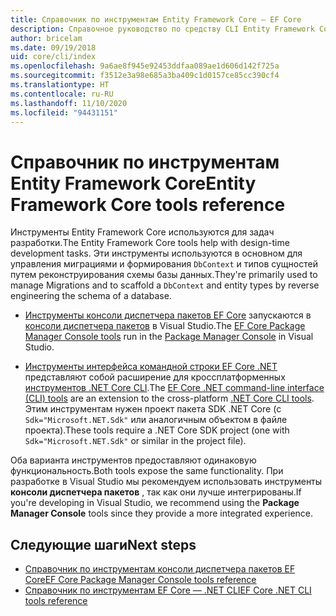```yaml
---
title: Справочник по инструментам Entity Framework Core — EF Core
description: Справочное руководство по средству CLI Entity Framework Core и консоли диспетчера пакетов Visual Studio
author: bricelam
ms.date: 09/19/2018
uid: core/cli/index
ms.openlocfilehash: 9a6ae8f945e92453ddfaa089ae1d606d142f725a
ms.sourcegitcommit: f3512e3a98e685a3ba409c1d0157ce85cc390cf4
ms.translationtype: HT
ms.contentlocale: ru-RU
ms.lasthandoff: 11/10/2020
ms.locfileid: "94431151"
---
```

# <a name="entity-framework-core-tools-reference"></a><span data-ttu-id="897ab-103">Справочник по инструментам Entity Framework Core</span><span class="sxs-lookup"><span data-stu-id="897ab-103">Entity Framework Core tools reference</span></span>

<span data-ttu-id="897ab-104">Инструменты Entity Framework Core используются для задач разработки.</span><span class="sxs-lookup"><span data-stu-id="897ab-104">The Entity Framework Core tools help with design-time development tasks.</span></span> <span data-ttu-id="897ab-105">Эти инструменты используются в основном для управления миграциями и формирования `DbContext` и типов сущностей путем реконструирования схемы базы данных.</span><span class="sxs-lookup"><span data-stu-id="897ab-105">They're primarily used to manage Migrations and to scaffold a `DbContext` and entity types by reverse engineering the schema of a database.</span></span>

* <span data-ttu-id="897ab-106">[Инструменты консоли диспетчера пакетов EF Core](xref:core/cli/powershell) запускаются в [консоли диспетчера пакетов](/nuget/tools/package-manager-console) в Visual Studio.</span><span class="sxs-lookup"><span data-stu-id="897ab-106">The [EF Core Package Manager Console tools](xref:core/cli/powershell) run in the [Package Manager Console](/nuget/tools/package-manager-console) in Visual Studio.</span></span>

* <span data-ttu-id="897ab-107">[Инструменты интерфейса командной строки EF Core .NET](xref:core/cli/dotnet) представляют собой расширение для кроссплатформенных [инструментов .NET Core CLI](/dotnet/core/tools/).</span><span class="sxs-lookup"><span data-stu-id="897ab-107">The [EF Core .NET command-line interface (CLI) tools](xref:core/cli/dotnet) are an extension to the cross-platform [.NET Core CLI tools](/dotnet/core/tools/).</span></span> <span data-ttu-id="897ab-108">Этим инструментам нужен проект пакета SDK .NET Core (с `Sdk="Microsoft.NET.Sdk"` или аналогичным объектом в файле проекта).</span><span class="sxs-lookup"><span data-stu-id="897ab-108">These tools require a .NET Core SDK project (one with `Sdk="Microsoft.NET.Sdk"` or similar in the project file).</span></span>

<span data-ttu-id="897ab-109">Оба варианта инструментов предоставляют одинаковую функциональность.</span><span class="sxs-lookup"><span data-stu-id="897ab-109">Both tools expose the same functionality.</span></span> <span data-ttu-id="897ab-110">При разработке в Visual Studio мы рекомендуем использовать инструменты **консоли диспетчера пакетов** , так как они лучше интегрированы.</span><span class="sxs-lookup"><span data-stu-id="897ab-110">If you're developing in Visual Studio, we recommend using the **Package Manager Console** tools since they provide a more integrated experience.</span></span>

## <a name="next-steps"></a><span data-ttu-id="897ab-111">Следующие шаги</span><span class="sxs-lookup"><span data-stu-id="897ab-111">Next steps</span></span>

* [<span data-ttu-id="897ab-112">Справочник по инструментам консоли диспетчера пакетов EF Core</span><span class="sxs-lookup"><span data-stu-id="897ab-112">EF Core Package Manager Console tools reference</span></span>](xref:core/cli/powershell)
* [<span data-ttu-id="897ab-113">Справочник по инструментам EF Core — .NET CLI</span><span class="sxs-lookup"><span data-stu-id="897ab-113">EF Core .NET CLI tools reference</span></span>](xref:core/cli/dotnet)
